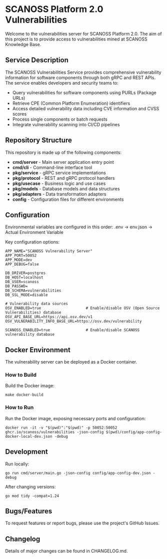 # SCANOSS Platform 2.0 Vulnerabilities

Welcome to the vulnerabilities server for SCANOSS Platform 2.0. The aim of this project is to provide access to vulnerabilities mined at SCANOSS Knowledge Base.


## Service Description

The SCANOSS Vulnerabilities Service provides comprehensive vulnerability information for software components through both gRPC and REST APIs. The service enables developers and security teams to:

- Query vulnerabilities for software components using PURLs (Package URLs)
- Retrieve CPE (Common Platform Enumeration) identifiers
- Access detailed vulnerability data including CVE information and CVSS scores
- Process single components or batch requests
- Integrate vulnerability scanning into CI/CD pipelines

## Repository Structure

This repository is made up of the following components:
- **cmd/server** - Main server application entry point
- **cmd/cli** - Command-line interface tool
- **pkg/service** - gRPC service implementations
- **pkg/protocol** - REST and gRPC protocol handlers
- **pkg/usecase** - Business logic and use cases
- **pkg/models** - Database models and data structures
- **pkg/adapters** - Data transformation adapters
- **config** - Configuration files for different environments

## Configuration

Environmental variables are configured in this order:
.env → env.json → Actual Environment Variable

Key configuration options:
```
APP_NAME="SCANOSS Vulnerability Server"
APP_PORT=50052
APP_MODE=dev
APP_DEBUG=false

DB_DRIVER=postgres
DB_HOST=localhost
DB_USER=scanoss
DB_PASSWD=
DB_SCHEMA=vulnerabilities
DB_SSL_MODE=disable

# Vulnerability data sources
OSV_ENABLED=true                    # Enable/disable OSV (Open Source Vulnerabilities) database
OSV_API_BASE_URL=https://api.osv.dev/v1
OSV_VULNERABILITY_INFO_BASE_URL=https://osv.dev/vulnerability

SCANOSS_ENABLED=true                # Enable/disable SCANOSS vulnerability database
```

## Docker Environment

The vulnerability server can be deployed as a Docker container.

### How to Build
Build the Docker image:
```
make docker-build
```

### How to Run
Run the Docker image, exposing necessary ports and configuration:
```
docker run -it -v "$(pwd)":"$(pwd)" -p 50052:50052 ghcr.io/scanoss/vulnerabilities -json-config $(pwd)/config/app-config-docker-local-dev.json -debug
```

## Development

Run locally:
```
go run cmd/server/main.go -json-config config/app-config-dev.json -debug
```

After changing versions:
```
go mod tidy -compat=1.24
```

## Bugs/Features

To request features or report bugs, please use the project's GitHub Issues.

## Changelog

Details of major changes can be found in CHANGELOG.md. 
